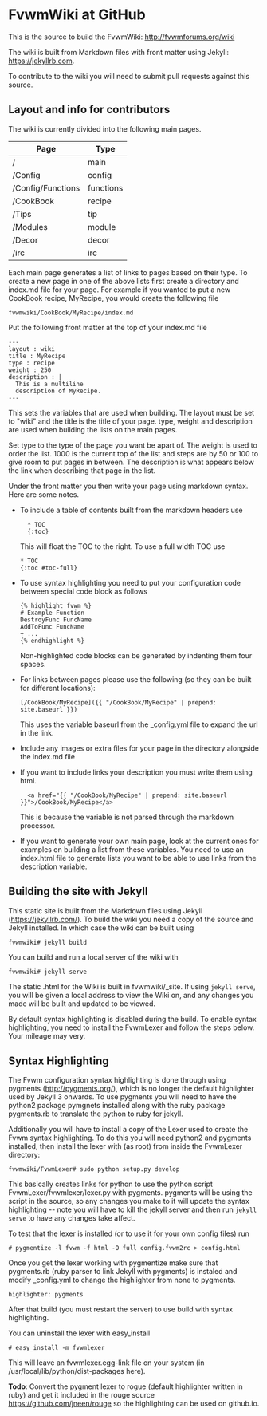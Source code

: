 # FvwmWiki at GitHub

This is the source to build the FvwmWiki: <http://fvwmforums.org/wiki>

The wiki is built from Markdown files with front matter using Jekyll:
<https://jekyllrb.com>.

To contribute to the wiki you will need to submit pull requests against
this source.

## Layout and info for contributors

The wiki is currently divided into the following main pages.

| Page | Type |
|------|------|
| / | main |
| /Config | config |
| /Config/Functions | functions |
| /CookBook | recipe |
| /Tips | tip |
| /Modules | module |
| /Decor | decor |
| /irc | irc |

Each main page generates a list of links to pages based on their type. To create
a new page in one of the above lists first create a directory and index.md
file for your page. For example if you wanted to put a new CookBook recipe,
MyRecipe, you would create the following file

    fvwmwiki/CookBook/MyRecipe/index.md

Put the following front matter at the top of your index.md file

    ---
    layout : wiki
    title : MyRecipe
    type : recipe
    weight : 250
    description : |
      This is a multiline
      description of MyRecipe.
    ---

This sets the variables that are used when building. The layout must
be set to "wiki" and the title is the title of your page. type, weight and
description are used when building the lists on the main pages.

Set type to the type of the page you want be apart of. The weight is used
to order the list. 1000 is the current top of the list and steps are by 50
or 100 to give room to put pages in between. The description is what appears
below the link when describing that page in the list.

Under the front matter you then write your page using markdown syntax. Here
are some notes.

+ To include a table of contents built from the markdown headers use

        * TOC
        {:toc}

  This will float the TOC to the right. To use a full width TOC use

      * TOC
      {:toc #toc-full}  

+ To use syntax highlighting you need to put your configuration code between
  special code block as follows

      {% highlight fvwm %}
      # Example Function
      DestroyFunc FuncName
      AddToFunc FuncName
      + ...
      {% endhighlight %}

  Non-highlighted code blocks can be generated by indenting them four spaces.

+ For links between pages please use the following (so they can be built for
  different locations):

      [/CookBook/MyRecipe]({{ "/CookBook/MyRecipe" | prepend: site.baseurl }})

  This uses the variable baseurl from the \_config.yml file to expand the url
  in the link.

+ Include any images or extra files for your page in the directory alongside the
  index.md file

+ If you want to include links your description you must write them using html.

        <a href="{{ "/CookBook/MyRecipe" | prepend: site.baseurl }}">/CookBook/MyRecipe</a>

  This is because the variable is not parsed through the markdown processor.

+ If you want to generate your own main page, look at the current ones for examples
  on building a list from these variables. You need to use an index.html file to
  generate lists you want to be able to use links from the description variable.

## Building the site with Jekyll

This static site is built from the Markdown files using Jekyll
(<https://jekyllrb.com/>). To build the wiki you need a copy of
the source and Jekyll installed. In which case the wiki can be
built using

    fvwmwiki# jekyll build

You can build and run a local server of the wiki with

    fvwmwiki# jekyll serve

The static .html for the Wiki is built in fvwmwiki/\_site. If using
`jekyll serve`, you will be given a local address to view the Wiki
on, and any changes you made will be built and updated to be viewed.

By default syntax highlighting is disabled during the build. To enable
syntax highlighting, you need to install the FvwmLexer and follow the
steps below. Your mileage may very.

## Syntax Highlighting

The Fvwm configuration syntax highlighting is done through using pygments
(<http://pygments.org/>), which is no longer the default highlighter used
by Jekyll 3 onwards. To use pygments you will need to have the python2
package pymgnets installed along with the ruby package pygments.rb to
translate the python to ruby for jekyll.

Additionally you will have to install a copy of the Lexer used to create
the Fvwm syntax highlighting. To do this you will need python2 and pygments
installed, then install the lexer with (as root) from inside the FvwmLexer
directory:

    fvwmwiki/FvwmLexer# sudo python setup.py develop

This basically creates links for python to use the python script
FvwmLexer/fvwmlexer/lexer.py with pygments. pygments will be using
the script in the source, so any changes you make to it will update the
syntax highlighting -- note you will have to kill the jekyll server
and then run `jekyll serve` to have any changes take affect.

To test that the lexer is installed (or to use it for your own config
files) run

    # pygmentize -l fvwm -f html -O full config.fvwm2rc > config.html

Once you get the lexer working with pygmentize make sure that pygments.rb
(ruby parser to link Jekyll with pygments) is instaled and modify
\_config.yml to change the highlighter from none to pygments.

    highlighter: pygments

After that build (you must restart the server) to use build with syntax
highlighting.

You can uninstall the lexer with easy_install

    # easy_install -m fvwmlexer

This will leave an fvwmlexer.egg-link file on your system
(in /usr/local/lib/python/dist-packages here).

__Todo__: Convert the pygment lexer to rogue (default highlighter
written in ruby) and get it included in the rouge source
<https://github.com/jneen/rouge> so the highlighting can be used
on github.io.

